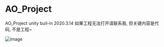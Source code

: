 # AO_Project
AO_Project
unity buil-in 2020.3.14
如果工程无法打开请联系我, 但关键内容是代码, 不是工程~

![image](https://user-images.githubusercontent.com/65932352/167239347-45bc4059-22ab-4330-9636-7e431ec7b0b2.png)
